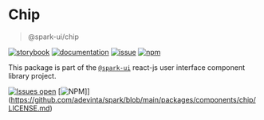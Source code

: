 # Chip
> @spark-ui/chip

[![storybook](https://img.shields.io/badge/storybook-black?logo=storybook)](https://sparkui.vercel.app/?path=/docs/components-chip--docs)
[![documentation](https://img.shields.io/badge/documentation-black?logo=googledocs)](https://sparkui-adv.vercel.app/docs/components/chip)
[![issue](https://img.shields.io/badge/report%20a%20bug-black?logo=openbugbounty&logoColor=red)](https://github.com/adevinta/spark/issues/new?&projects=4&template=bug-report.yml&assignees=&labels=component,chips)
[![npm](https://img.shields.io/npm/dt/%40spark-ui/chip?logo=npm&labelColor=black)](https://www.npmjs.com/package/@spark-ui/chip)



This package is part of the [`@spark-ui`](https://github.com/adevinta/spark) react-js user interface component library project.

[![Issues open](https://img.shields.io/github/issues-search/adevinta/spark?query=is%3Aopen%20label%3Acomponent%20label%3Achip&logo=openbugbounty&logoColor=red&label=issues%20open&color=red)](https://github.com/adevinta/spark/issues?q=is%3Aopen+label%3Acomponent+label%3Achip)
[![NPM](https://img.shields.io/npm/l/%40spark-ui%2Fchip)]](https://github.com/adevinta/spark/blob/main/packages/components/chip/LICENSE.md)
